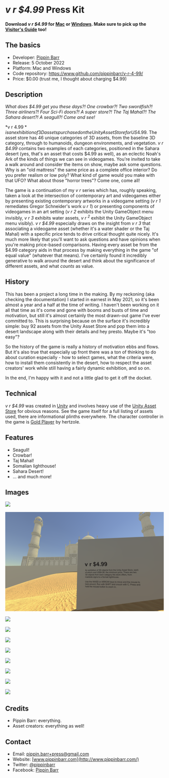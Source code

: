 # *v r $4.99* Press Kit

#### Download *v r $4.99* for [Mac](https://github.com/pippinbarr/v-r-4-99/releases/tag/mac) or [Windows](https://github.com/pippinbarr/v-r-4-99/releases/tag/windows). Make sure to pick up the [Visitor's Guide](https://github.com/pippinbarr/v-r-4-99/releases/download/guide/v-r-4-99-visitors-guide.pdf) too!

## The basics

* Developer: [Pippin Barr](http://www.pippinbarr.com/)
* Release: 5 October 2022
* Platform: Mac and Windows
* Code repository: https://www.github.com/pippinbarr/v-r-4-99/
* Price: $0.00 (trust me, I thought about charging $4.99)

## Description
*What does $4.99 get you these days?! One crowbar?! Two swordfish?! Three airliners?! Four Sci-Fi doors?! A super store?! The Taj Mahal?! The Sahara desert?! A seagull?! Come and see!*

*v r $4.99* is an exhibition of 3D assets purchased on the Unity Asset Store for US$4.99. The asset store has 46 unique categories of 3D assets, from the baseline 3D category, through to humanoids, dungeon environments, and vegetation. *v r $4.99* contains two examples of each categories, positioned in the Sahara desert (yes, that's an asset that costs $4.99 as well), as an eclectic Noah's Ark of the kinds of things we can see in videogames. You're invited to take a walk around and consider the items on show, maybe ask some questions. Why is an "old mattress" the same price as a complete office interior? Do you prefer realism or low poly? What kind of game would you make with that UFO? What about those "horror trees"? Come one, come all!

The game is a continuation of my *v r* series which has, roughly speaking, taken a look at the intersection of contemporary art and videogames either by presenting existing contemporary artworks in a videogame setting (*v r 1* remediates Gregor Schneider's work *u r 1*) or presenting components of videogames in an art setting (*v r 2* exhibits the Unity GameObject menu invisibly, *v r 3* exhibits water assets, *v r <sup>2</sup>* exhibit the Unity GameObject menu visibly). *v r $4.99* especially draws on the insight from *v r 3* that associating a videogame asset (whether it's a water shader or the Taj Mahal) with a specific price tends to drive critical thought quite nicely. It's much more likely that you'll want to ask questions and have opinions when you're making price-based comparisons. Having every asset be from the $4.99 category aids in that process by making everything in the game "of equal value" (whatever that means). I've certainly found it incredibly generative to walk around the desert and think about the significance of different assets, and what *counts* as value.

## History
This has been a project a long time in the making. By my reckoning (aka checking the documentation) I started in earnest in May 2021, so it's been almost a year and a half at the time of writing. I haven't been working on it all that time as it's come and gone with booms and busts of time and motivation, but still it's almost certainly the most drawn-out game I've ever committed to. This is surprising because on the surface it's incredibly simple: buy 92 assets from the Unity Asset Store and pop them into a desert landscape along with their details and hey presto. Maybe it's "too easy"?

So the history of the game is really a history of motivation ebbs and flows. But it's also true that especially up front there was a ton of thinking to do about curation especially - how to select games, what the criteria were, how to install them consistently in the desert, how to respect the asset creators' work while still having a fairly dynamic exhibition, and so on.

In the end, I'm happy with it and not a little glad to get it off the docket.

## Technical
*v r $4.99* was created in [Unity](https://unity.com/) and involves heavy use of the [Unity Asset Store](https://assetstore.unity.com/) for obvious reasons. See the game itself for a full listing of assets used, there are informational plinths everywhere. The character controller in the game is [Gold Player](https://github.com/Hertzole/gold-player) by hertzole.


## Features
* Seagull!
* Crowbar!
* Taj Mahal!
* Somalian lighthouse!
* Sahara Desert!
* ... and much more!

## Images
![](images/01-low-poly-animals.png)

![](images/02-title-and-taj-mahal.png)

![](images/03-fantasy-ruins.png)

![](images/04-realistic-grass.png)

![](images/05-rusty-car-et-al.png)

![](images/06-office-interior.png)

![](images/07-sunbeds.png)

![](images/08-forest.png)

![](images/09-urinals.png)

![](images/10-prototyping-materials.png)


## Credits

* Pippin Barr: everything.
* Asset creators: everything as well!

## Contact

* Email: [pippin.barr+press@gmail.com](mailto:pippin.barr+press@gmail.com)
* Website: [www.pippinbarr.com](http://www.pippinbarr.com/)
* Twitter: [@pippinbarr](https://www.twitter.com/pippinbarr)
* Facebook: [Pippin Barr](http://www.facebook.com/pippin.barr)

